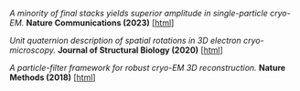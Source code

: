 *A minority of final stacks yields superior amplitude in single-particle cryo-EM.* **Nature Communications (2023)** [[html](https://www.nature.com/articles/s41467-023-43555-x)]

*Unit quaternion description of spatial rotations in 3D electron cryo-microscopy.* **Journal of Structural Biology (2020)** [[html](https://doi.org/10.1016/j.jsb.2020.107601)]

*A particle-filter framework for robust cryo-EM 3D reconstruction.* **Nature Methods (2018)** [[html](https://www.nature.com/articles/s41592-018-0223-8)]

